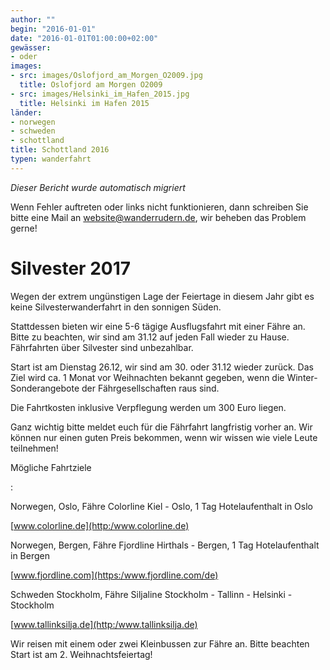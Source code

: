 ```yaml
---
author: ""
begin: "2016-01-01"
date: "2016-01-01T01:00:00+02:00"
gewässer:
- oder
images:
- src: images/Oslofjord_am_Morgen_O2009.jpg
  title: Oslofjord am Morgen O2009
- src: images/Helsinki_im_Hafen_2015.jpg
  title: Helsinki im Hafen 2015
länder:
- norwegen
- schweden
- schottland
title: Schottland 2016
typen: wanderfahrt
---
```



*Dieser Bericht wurde automatisch migriert*

Wenn Fehler auftreten oder links nicht funktionieren, dann schreiben Sie bitte eine Mail an website@wanderrudern.de, wir beheben das Problem gerne!



# Silvester 2017


Wegen der extrem ungünstigen Lage der Feiertage in diesem Jahr gibt es keine Silvesterwanderfahrt in den sonnigen Süden.

Stattdessen bieten wir eine 5-6 tägige Ausflugsfahrt mit einer Fähre an. Bitte zu beachten, wir sind am 31.12 auf jeden Fall wieder zu Hause. Fährfahrten über Silvester sind unbezahlbar.

Start ist am Dienstag 26.12, wir sind am 30. oder 31.12 wieder zurück. Das Ziel wird ca. 1 Monat vor Weihnachten bekannt gegeben, wenn die Winter-Sonderangebote der Fährgesellschaften raus sind.

Die Fahrtkosten inklusive Verpflegung werden um 300 Euro liegen.

Ganz wichtig bitte meldet euch für die Fährfahrt langfristig vorher an. Wir können nur einen guten Preis bekommen, wenn wir wissen wie viele Leute teilnehmen!

Mögliche Fahrtziele

:

Norwegen, Oslo, Fähre Colorline Kiel - Oslo, 1 Tag Hotelaufenthalt in Oslo

[www.colorline.de](http:/www.colorline.de)

Norwegen, Bergen, Fähre Fjordline Hirthals - Bergen, 1 Tag Hotelaufenthalt in Bergen

[www.fjordline.com](https:/www.fjordline.com/de)

Schweden Stockholm, Fähre Siljaline Stockholm - Tallinn - Helsinki - Stockholm

[www.tallinksilja.de](http:/www.tallinksilja.de)

Wir reisen mit einem oder zwei Kleinbussen zur Fähre an. Bitte beachten Start ist am 2. Weihnachtsfeiertag!

